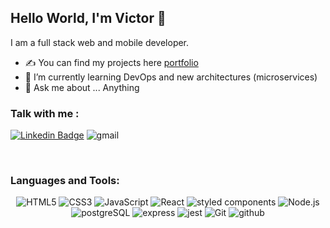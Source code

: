 ## Hello World, I'm Victor  👋

I am a full stack web and mobile developer.

- ✍ You can find my projects here [portfolio](https://github.com/victordurco?tab=repositories)
- 🌱 I’m currently learning DevOps and new architectures (microservices)
- 💬 Ask me about ... Anything


### Talk with me :

[![Linkedin Badge](https://img.shields.io/badge/LinkedIn-0077B5?style=for-the-badge&logo=linkedin&logoColor=white)](https://www.linkedin.com/in/victor-dur%C3%A7o-1878a8195/)
<img  alt="gmail" src="https://img.shields.io/badge/Gmail-D14836?style=for-the-badge&logo=gmail&logoColor=white" />

<br />

### Languages and Tools:

<div align="center">
    <img  alt="HTML5" src="https://img.shields.io/badge/HTML5-E34F26?style=for-the-badge&logo=html5&logoColor=white" />
    <img  alt="CSS3" src="https://img.shields.io/badge/CSS3-1572B6?style=for-the-badge&logo=css3&logoColor=white" />
    <img  alt="JavaScript" src="https://img.shields.io/badge/JavaScript-323330?style=for-the-badge&logo=javascript&logoColor=F7DF1E" />
    <img  alt="React"  src="https://img.shields.io/badge/React-20232A?style=for-the-badge&logo=react&logoColor=61DAFB" />
    <img alt="styled components" src="https://img.shields.io/badge/styled--components-DB7093?style=for-the-badge&logo=styled-components&logoColor=white" />
    <img  alt="Node.js" src="https://img.shields.io/badge/Node.js-339933?style=for-the-badge&logo=nodedotjs&logoColor=white" />
    <img  alt="postgreSQL" src="https://img.shields.io/badge/PostgreSQL-316192?style=for-the-badge&logo=postgresql&logoColor=white" />
    <img  alt="express"  src="https://img.shields.io/badge/Express.js-000000?style=for-the-badge&logo=express&logoColor=white" />
    <img  alt="jest"  src="https://img.shields.io/badge/Jest-C21325?style=for-the-badge&logo=jest&logoColor=white" />
    <img  alt="Git" src="https://img.shields.io/badge/Git-F05032?style=for-the-badge&logo=git&logoColor=white" />
    <img  alt="github"  src="https://img.shields.io/badge/GitHub-100000?style=for-the-badge&logo=github&logoColor=white" />
</div>
